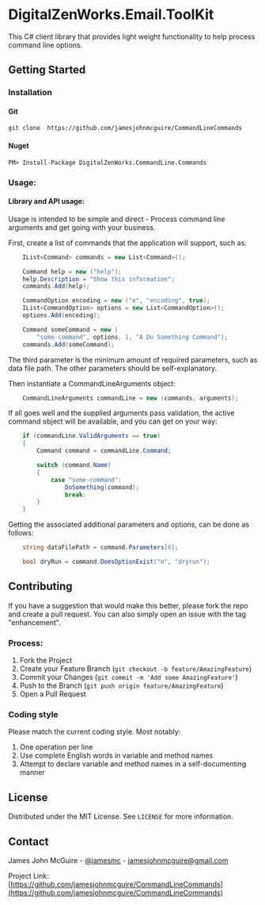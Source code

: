 # DigitalZenWorks.Email.ToolKit

This C# client library that provides light weight functionality to help process command line options.


## Getting Started

### Installation

#### Git
    git clone  https://github.com/jamesjohnmcguire/CommandLineCommands  

#### Nuget
    PM> Install-Package DigitalZenWorks.CommandLine.Commands

### Usage:

#### Library and API usage:
Usage is intended to be simple and direct - Process command line arguments and get going with your business.

First, create a list of commands that the application will support, such as:
```c#
	IList<Command> commands = new List<Command>();

	Command help = new ("help");
	help.Description = "Show this information";
	commands.Add(help);

	CommandOption encoding = new ("e", "encoding", true);
	IList<CommandOption> options = new List<CommandOption>();
	options.Add(encoding);

	Command someCommand = new (
		"some-command", options, 1, "A Do Something Command");
	commands.Add(someCommand);
```
The third parameter is the minimum amount of required parameters, such as data file path.  The other parameters should be self-explanatory.  

Then instantiate a CommandLineArguments object:
```c#
	CommandLineArguments commandLine = new (commands, arguments);
```
If all goes well and the supplied arguments pass validation, the active command object will be available, and you can get on your way:
```c#
	if (commandLine.ValidArguments == true)
	{
		Command command = commandLine.Command;

		switch (command.Name)
		{
			case "some-command":
				DoSomething(command);
				break;
		}
	}
```

Getting the associated additional parameters and options, can be done as follows:
```c#
	string dataFilePath = command.Parameters[0];

	bool dryRun = command.DoesOptionExist("n", "dryrun");
```

## Contributing

If you have a suggestion that would make this better, please fork the repo and create a pull request. You can also simply open an issue with the tag "enhancement".

### Process:

1. Fork the Project
2. Create your Feature Branch (`git checkout -b feature/AmazingFeature`)
3. Commit your Changes (`git commit -m 'Add some AmazingFeature'`)
4. Push to the Branch (`git push origin feature/AmazingFeature`)
5. Open a Pull Request

### Coding style
Please match the current coding style.  Most notably:  
1. One operation per line
2. Use complete English words in variable and method names
3. Attempt to declare variable and method names in a self-documenting manner


## License

Distributed under the MIT License. See `LICENSE` for more information.

## Contact

James John McGuire - [@jamesmc](https://twitter.com/jamesmc) - jamesjohnmcguire@gmail.com

Project Link: [https://github.com/jamesjohnmcguire/CommandLineCommands](https://github.com/jamesjohnmcguire/CommandLineCommands)
